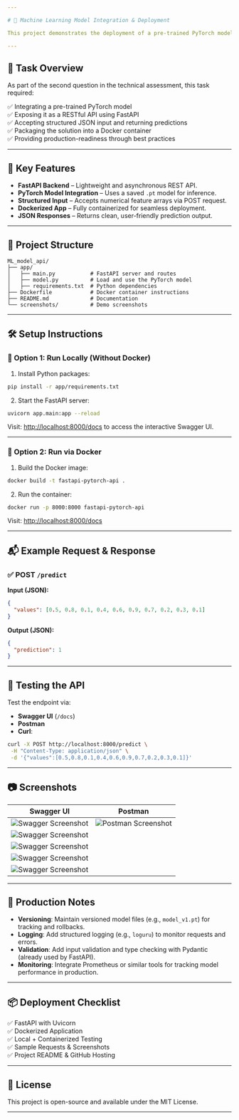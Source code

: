 ```yaml
---

# 🧠 Machine Learning Model Integration & Deployment

This project demonstrates the deployment of a pre-trained PyTorch model as a production-ready API using **FastAPI**. The API accepts structured input data and returns a model prediction. The app is containerized using Docker for consistent, portable deployment across any environment.

---
```


## 📌 Task Overview

As part of the second question in the technical assessment, this task required:

✅ Integrating a pre-trained PyTorch model  
✅ Exposing it as a RESTful API using FastAPI  
✅ Accepting structured JSON input and returning predictions  
✅ Packaging the solution into a Docker container  
✅ Providing production-readiness through best practices  

---

## 🚀 Key Features

- **FastAPI Backend** – Lightweight and asynchronous REST API.
- **PyTorch Model Integration** – Uses a saved `.pt` model for inference.
- **Structured Input** – Accepts numerical feature arrays via POST request.
- **Dockerized App** – Fully containerized for seamless deployment.
- **JSON Responses** – Returns clean, user-friendly prediction output.

---

## 📁 Project Structure

```
ML_model_api/
├── app/
│   ├── main.py           # FastAPI server and routes
│   ├── model.py          # Load and use the PyTorch model
│   ├── requirements.txt  # Python dependencies
├── Dockerfile            # Docker container instructions
├── README.md             # Documentation
└── screenshots/          # Demo screenshots
```

---

## 🛠️ Setup Instructions

### 🔹 Option 1: Run Locally (Without Docker)

1. Install Python packages:
```bash
pip install -r app/requirements.txt
```

2. Start the FastAPI server:
```bash
uvicorn app.main:app --reload
```

Visit: [http://localhost:8000/docs](http://localhost:8001/docs) to access the interactive Swagger UI.

---

### 🔹 Option 2: Run via Docker

1. Build the Docker image:
```bash
docker build -t fastapi-pytorch-api .
```

2. Run the container:
```bash
docker run -p 8000:8000 fastapi-pytorch-api
```

Visit: [http://localhost:8000/docs](http://localhost:8001/docs)

---

## 📬 Example Request & Response

### ✅ POST `/predict`
**Input (JSON):**
```json
{
  "values": [0.5, 0.8, 0.1, 0.4, 0.6, 0.9, 0.7, 0.2, 0.3, 0.1]
}
```

**Output (JSON):**
```json
{
  "prediction": 1
}
```

---

## 🧪 Testing the API

Test the endpoint via:
- **Swagger UI** (`/docs`)
- **Postman**
- **Curl**:
```bash
curl -X POST http://localhost:8000/predict \
 -H "Content-Type: application/json" \
 -d '{"values":[0.5,0.8,0.1,0.4,0.6,0.9,0.7,0.2,0.3,0.1]}'
```

---

## 📷 Screenshots

| Swagger UI | Postman |
|------------|---------|
| ![Swagger Screenshot](screenshot_get1) | ![Postman Screenshot](Screenshot_postman) |
| ![Swagger Screenshot](screenshot_get2) | 
| ![Swagger Screenshot](screenshots_predict_demo1) | 
| ![Swagger Screenshot](screenshots_predict_demo2) | 
| ![Swagger Screenshot](screenshots_predict_demo3) | 

---

## 🧰 Production Notes

- **Versioning**: Maintain versioned model files (e.g., `model_v1.pt`) for tracking and rollbacks.
- **Logging**: Add structured logging (e.g., `loguru`) to monitor requests and errors.
- **Validation**: Add input validation and type checking with Pydantic (already used by FastAPI).
- **Monitoring**: Integrate Prometheus or similar tools for tracking model performance in production.

---

## 📦 Deployment Checklist

✅ FastAPI with Uvicorn  
✅ Dockerized Application  
✅ Local + Containerized Testing  
✅ Sample Requests & Screenshots  
✅ Project README & GitHub Hosting  

---

## 📄 License

This project is open-source and available under the MIT License.

---
